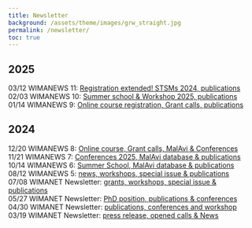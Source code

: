 ```yaml
---
title: Newsletter
background: /assets/theme/images/grw_straight.jpg
permalink: /newsletter/
toc: true
---
```


## 2025
03/12 WIMANEWS 11: [Registration extended! STSMs 2024, publications](https://us13.campaign-archive.com/?u=275310857bbcf917bec086b17&id=e24c8d472d)<br>
02/03 WIMANEWS 10: [Summer school & Workshop 2025, publications](https://us13.campaign-archive.com/?u=275310857bbcf917bec086b17&id=7aeb0b7961)<br>
01/14 WIMANEWS 9: [Online course registration, Grant calls, publications](https://us13.campaign-archive.com/?u=275310857bbcf917bec086b17&id=8f74b5c056)<br>

## 2024
12/20 WIMANEWS 8: [Online course, Grant calls, MalAvi & Conferences](https://us13.campaign-archive.com/?u=275310857bbcf917bec086b17&id=12875918da)<br>
11/21 WIMANEWS 7: [Conferences 2025, MalAvi database & publications](https://us13.campaign-archive.com/?u=275310857bbcf917bec086b17&id=31e68d74a2)<br>
10/14 WIMANEWS 6: [Summer School, MalAvi database & publications](https://us13.campaign-archive.com/?u=275310857bbcf917bec086b17&id=3ea260ec1c)<br>
08/12 WIMANEWS 5: [news, workshops, special issue & publications](https://us13.campaign-archive.com/?u=275310857bbcf917bec086b17&id=3931959636)<br>
07/08 WIMANET Newsletter: [grants, workshops, special issue & publications](https://us13.campaign-archive.com/?u=275310857bbcf917bec086b17&id=1bd5f74226)<br>
05/27 WIMANET Newsletter: [PhD position, publications & conferences](https://us13.campaign-archive.com/?u=275310857bbcf917bec086b17&id=ed2ca9783b)<br>
04/30 WIMANET Newsletter: [publications, conferences and workshop](https://us13.campaign-archive.com/?u=275310857bbcf917bec086b17&id=8861cfb1bd)<br>
03/19 WIMANET Newsletter: [press release, opened calls & News](https://us13.campaign-archive.com/?u=275310857bbcf917bec086b17&id=e342951f98)<br>
